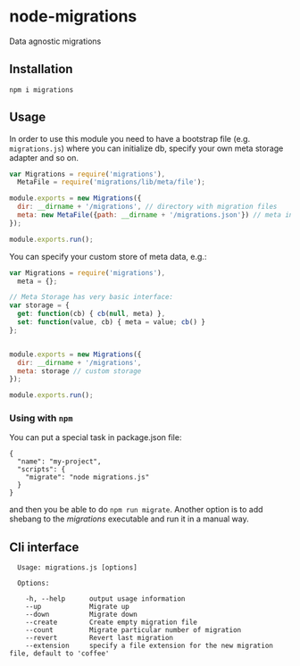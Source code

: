 node-migrations
============

Data agnostic migrations



## Installation

    npm i migrations


## Usage

In order to use this module you need to have a bootstrap file (e.g. `migrations.js`) where you
can initialize db, specify your own meta storage adapter and so on.

```javascript
var Migrations = require('migrations'),
  MetaFile = require('migrations/lib/meta/file');

module.exports = new Migrations({
  dir: __dirname + '/migrations', // directory with migration files
  meta: new MetaFile({path: __dirname + '/migrations.json'}) // meta information storage
});

module.exports.run();
```

You can specify your custom store of meta data, e.g.:

```javascript
var Migrations = require('migrations'),
  meta = {};

// Meta Storage has very basic interface:
var storage = {
  get: function(cb) { cb(null, meta) },
  set: function(value, cb) { meta = value; cb() }
};


module.exports = new Migrations({
  dir: __dirname + '/migrations',
  meta: storage // custom storage
});

module.exports.run();
```

### Using with `npm`

You can put a special task in package.json file:

```
{
  "name": "my-project",
  "scripts": {
    "migrate": "node migrations.js"
  }
}
```

and then you be able to do `npm run migrate`. Another option is to add shebang
to the *migrations* executable and run it in a manual way.


## Cli interface

```
  Usage: migrations.js [options]

  Options:

    -h, --help      output usage information
    --up            Migrate up
    --down          Migrate down
    --create        Create empty migration file
    --count         Migrate particular number of migration
    --revert        Revert last migration
    --extension     specify a file extension for the new migration file, default to 'coffee'
```
